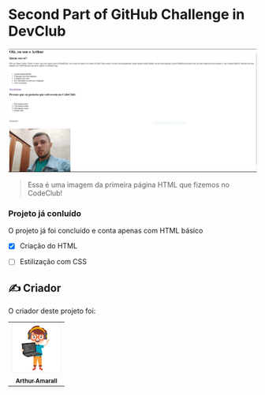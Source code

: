 # Second Part of GitHub Challenge in DevClub


<img src="./assets/example.jpg" alt="First HTML page in DevClub">

> Essa é uma imagem da primeira página HTML que fizemos no CodeClub!
### Projeto já conluído

O projeto já foi concluído e conta apenas com HTML básico

- [x] Criação do HTML
- [ ] Estilização com CSS 


## ✍️ Criador

O criador deste projeto foi:

<table>
  <tr>
    <td align="center">
      <a href="#">
        <img src="./assets/Desenho de um programador.png" width="100px;" alt="Foto de um programdaor"/><br>
        <sub>
          <b>Arthur Amarall</b>
        </sub>
      </a>
    </td>
    